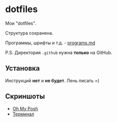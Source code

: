 # dotfiles

Мои "dotfiles".

Структура сохранена.

Программы, шрифты и т.д. - [programs.md](programs.md)

P.S. Директория `.github` нужна **только** на GitHub.

## Установка

Инструкций **нет** и **не будет**. Лень писать =)

## Скриншоты

- [Oh My Posh](.github/omp.png)
- [Терминал](.github/terminal.png)
